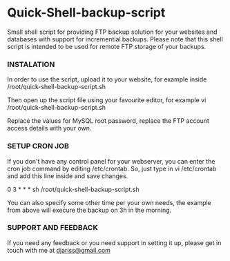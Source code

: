 <h1>Quick-Shell-backup-script</h1>

Small shell script for providing FTP backup solution for your websites and databases with support for incremential backups. Please note that this shell script is intended to be used for remote FTP storage of your backups.

<h3>INSTALATION</h3>

In order to use the script, upload it to your website, for example inside /root/quick-shell-backup-script.sh

Then open up the script file using your favourite editor, for example vi /root/quick-shell-backup-script.sh

Replace the values for MySQL root password, replace the FTP account access details with your own.

<h3>SETUP CRON JOB</h3>

If you don't have any control panel for your webserver, you can enter the cron job command by editing /etc/crontab. So, just type in vi /etc/crontab and add this line inside and save changes.

0 3 * * * sh /root/quick-shell-backup-script.sh

You can also specify some other time per your own needs, the example from above will execure the backup on 3h in the morning. 

<h3>SUPPORT AND FEEDBACK</h3>

If you need any feedback or you need support in setting it up, please get in touch with me at djariss@gmail.com
